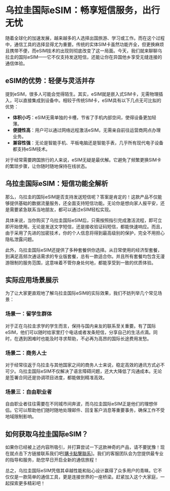 # 乌拉圭国际eSIM：畅享短信服务，出行无忧

随着全球化的加速发展，越来越多的人选择出国旅游、学习或工作。而在这个过程中，通信工具的选择显得尤为重要。传统的实体SIM卡虽然功能齐全，但更换麻烦且携带不便，而eSIM技术的出现则彻底改变了这一局面。今天，我们就来聊聊乌拉圭的国际eSIM——它不仅支持发送短信，还能让你在异国他乡享受无缝连接的通信体验。

## eSIM的优势：轻便与灵活并存

提到eSIM，很多人可能会觉得陌生。其实，eSIM就是嵌入式SIM卡，无需物理插入，可以直接集成到设备中。相较于传统SIM卡，eSIM具有以下几点无可比拟的优势：

- **体积小巧**：eSIM无需单独的卡槽，节省了手机内部空间，使得设备更加轻薄。
- **便捷性高**：用户可以通过网络远程激活eSIM，无需亲自前往运营商网点办理业务。
- **兼容性强**：无论是智能手机、平板电脑还是智能手表，几乎所有现代电子设备都支持eSIM技术。

对于经常需要跨国旅行的人来说，eSIM无疑是最优解。它避免了频繁更换SIM卡的繁琐步骤，让你随时随地保持在线状态。

## 乌拉圭国际eSIM：短信功能全解析

那么，乌拉圭的国际eSIM是否支持发送短信呢？答案是肯定的！这款产品不仅能够提供基础的数据流量服务，还全面支持短信功能。无论你是想向家人报平安，还是需要紧急联系当地朋友，都可以通过eSIM轻松实现。

具体来说，当你购买了乌拉圭国际eSIM后，只需按照指引完成激活流程，即可立即开始使用。无论是发送文字短信，还是接收验证码短信，都能快速响应。而且，由于采用了先进的加密技术，你的个人信息将得到最高级别的保护，完全不用担心隐私泄露问题。

此外，乌拉圭国际eSIM还提供了多种套餐供你选择。从日常使用的经济型套餐，到满足高频次通话需求的专业版套餐，总有一款适合你。并且所有套餐均包含无漫游限制的服务范围，这意味着不管你身处何地，都能享受到一致的优质体验。

## 实际应用场景展示

为了让大家更直观地了解乌拉圭国际eSIM的实际效果，我们不妨列举几个常见场景：

### 场景一：留学生群体
对于正在乌拉圭求学的学生而言，保持与国内亲友的联系至关重要。有了国际eSIM，他们可以随时给家里打个电话或者发条短信，分享自己的生活点滴。同时，在遇到困难时也能及时寻求帮助，不必再为高昂的国际长途费用发愁。

### 场景二：商务人士
对于经常往返于乌拉圭与其他国家之间的商务人士来说，稳定高效的通讯方式必不可少。乌拉圭国际eSIM不仅解决了语言障碍问题，还大大降低了沟通成本。无论是签署合同还是协调项目进度，都能做到精准高效。

### 场景三：自由职业者
自由职业者往往需要在不同城市间奔波，而乌拉圭国际eSIM正是他们的理想伴侣。它可以帮助他们随时随地处理邮件、回复客户消息等重要事务，确保工作不受地域限制影响。

## 如何获取乌拉圭国际eSIM？

如果你已经被上述内容所吸引，并打算尝试一下这款神奇的产品，请不要犹豫！现在就点击下方链接联系我们吧[[購卡點擊聯系](https://t.me/s/SXDXQF)]。我们的客服团队会为您提供最专业的指导和服务，助您早日开启全新的通信旅程！

总之，乌拉圭国际eSIM凭借其卓越性能和贴心设计赢得了众多用户的青睐。它不仅仅是一款简单的通信工具，更是连接世界的一座桥梁。赶紧加入这个大家庭，一起探索更多精彩吧！
